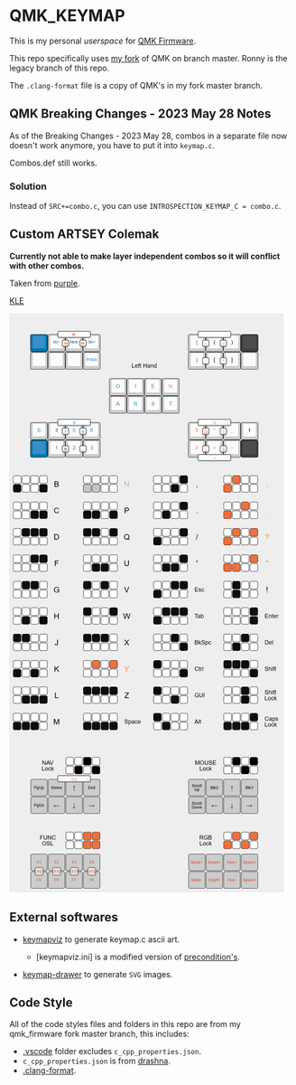 # QMK_KEYMAP

This is my personal *userspace* for [QMK Firmware](https://github.com/qmk/qmk_firmware).

This repo specifically uses [my fork](https://github.com/vunhatchuong/qmk_firmware/tree/master) of QMK on branch master.
Ronny is the legacy branch of this repo.

The `.clang-format` file is a copy of QMK's in my fork master branch.

## QMK Breaking Changes - 2023 May 28 Notes

As of the Breaking Changes - 2023 May 28, combos in a separate file now doesn't work anymore, you have to put it into `keymap.c`.

Combos.def still works.

### Solution

Instead of `SRC+=combo.c`, you can use `INTROSPECTION_KEYMAP_C = combo.c`.

## Custom ARTSEY Colemak

**Currently not able to make layer independent combos so it will conflict with other combos.**

Taken from [purple](https://github.com/purple-rw/artsey-keyboard).

[KLE](http://www.keyboard-layout-editor.com/#/gists/028a856fb6454e3ef3e8c133488c0abd)

![KLE_image](artsey-mod-colemak.png)

## External softwares

- [keymapviz](https://github.com/yskoht/keymapviz) to generate keymap.c ascii art.
  - [keymapviz.ini] is a modified version of [precondition's](https://github.com/precondition/dactyl-manuform-keymap/blob/main/visualisation/keymapviz/keymapviz.ini).

- [keymap-drawer](https://github.com/caksoylar/keymap-drawer) to generate `SVG` images.

## Code Style

All of the code styles files and folders in this repo are from my qmk_firmware fork master branch, this includes:

- [.vscode](./.vscode) folder excludes `c_cpp_properties.json`.
- `c_cpp_properties.json` is from [drashna](https://gist.github.com/drashna/48e2c49ce877be592a1650f91f8473e8).
- [.clang-format](./.clang-format).
